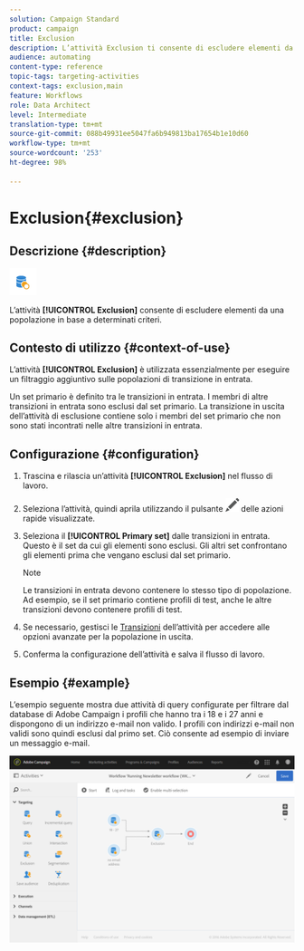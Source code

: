 ```yaml
---
solution: Campaign Standard
product: campaign
title: Exclusion
description: L’attività Exclusion ti consente di escludere elementi da una popolazione in base a determinati criteri.
audience: automating
content-type: reference
topic-tags: targeting-activities
context-tags: exclusion,main
feature: Workflows
role: Data Architect
level: Intermediate
translation-type: tm+mt
source-git-commit: 088b49931ee5047fa6b949813ba17654b1e10d60
workflow-type: tm+mt
source-wordcount: '253'
ht-degree: 98%

---
```



# Exclusion{#exclusion}

## Descrizione {#description}

![](assets/exclusion.png)

L’attività **[!UICONTROL Exclusion]** consente di escludere elementi da una popolazione in base a determinati criteri.

## Contesto di utilizzo {#context-of-use}

L’attività **[!UICONTROL Exclusion]** è utilizzata essenzialmente per eseguire un filtraggio aggiuntivo sulle popolazioni di transizione in entrata.

Un set primario è definito tra le transizioni in entrata. I membri di altre transizioni in entrata sono esclusi dal set primario. La transizione in uscita dell’attività di esclusione contiene solo i membri del set primario che non sono stati incontrati nelle altre transizioni in entrata.

## Configurazione {#configuration}

1. Trascina e rilascia un’attività **[!UICONTROL Exclusion]** nel flusso di lavoro.
1. Seleziona l’attività, quindi aprila utilizzando il pulsante ![](assets/edit_darkgrey-24px.png) delle azioni rapide visualizzate.
1. Seleziona il **[!UICONTROL Primary set]** dalle transizioni in entrata. Questo è il set da cui gli elementi sono esclusi. Gli altri set confrontano gli elementi prima che vengano esclusi dal set primario.

   >[!NOTE]
   >
   >Le transizioni in entrata devono contenere lo stesso tipo di popolazione. Ad esempio, se il set primario contiene profili di test, anche le altre transizioni devono contenere profili di test.

1. Se necessario, gestisci le [Transizioni](../../automating/using/activity-properties.md) dell’attività per accedere alle opzioni avanzate per la popolazione in uscita.
1. Conferma la configurazione dell’attività e salva il flusso di lavoro.

## Esempio {#example}

L’esempio seguente mostra due attività di query configurate per filtrare dal database di Adobe Campaign i profili che hanno tra i 18 e i 27 anni e dispongono di un indirizzo e-mail non valido. I profili con indirizzi e-mail non validi sono quindi esclusi dal primo set. Ciò consente ad esempio di inviare un messaggio e-mail.

![](assets/wkf_exclusion_example.png)

